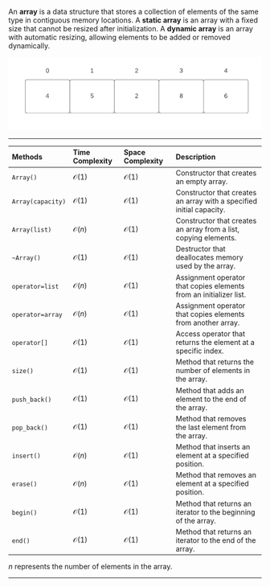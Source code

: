 An <b>array</b> is a data structure that stores a collection of elements of the same type in contiguous memory locations. A <b>static array</b> is an array with a fixed size that cannot be resized after initialization. A <b>dynamic array</b> is an array with automatic resizing, allowing elements to be added or removed dynamically.

<div style="text-align:center;">

![array](images/array.png)

</div>

---

<div style="text-align:center;">

| Methods | Time Complexity | Space Complexity | Description |
| :- | :- | :- | :- |
| `Array()` | $\mathcal{O}(1)$ | $\mathcal{O}(1)$ | Constructor that creates an empty array. |
| `Array(capacity)` | $\mathcal{O}(1)$ | $\mathcal{O}(1)$ | Constructor that creates an array with a specified initial capacity. |
| `Array(list)` | $\mathcal{O}(n)$ | $\mathcal{O}(1)$ | Constructor that creates an array from a list, copying elements. |
| `~Array()` | $\mathcal{O}(1)$ | $\mathcal{O}(1)$ | Destructor that deallocates memory used by the array. |
| `operator=list` | $\mathcal{O}(n)$ | $\mathcal{O}(1)$ | Assignment operator that copies elements from an initializer list. |
| `operator=array` | $\mathcal{O}(n)$ | $\mathcal{O}(1)$ | Assignment operator that copies elements from another array.|
| `operator[]` | $\mathcal{O}(1)$ | $\mathcal{O}(1)$ | Access operator that returns the element at a specific index. |
| `size()` | $\mathcal{O}(1)$ | $\mathcal{O}(1)$ | Method that returns the number of elements in the array. |
| `push_back()` | $\mathcal{O}(1)$ | $\mathcal{O}(1)$ | Method that adds an element to the end of the array. |
| `pop_back()` | $\mathcal{O}(1)$ | $\mathcal{O}(1)$ | Method that removes the last element from the array. |
| `insert()` | $\mathcal{O}(n)$ | $\mathcal{O}(1)$ |Method that inserts an element at a specified position. |
| `erase()` | $\mathcal{O}(n)$ | $\mathcal{O}(1)$ | Method that removes an element at a specified position. |
| `begin()` | $\mathcal{O}(1)$ | $\mathcal{O}(1)$ | Method that returns an iterator to the beginning of the array. |
| `end()` | $\mathcal{O}(1)$ | $\mathcal{O}(1)$ | Method that returns an iterator to the end of the array. |

</div>

$n$ represents the number of elements in the array.

---